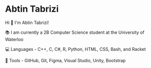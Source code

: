 # Abtin Tabrizi
 
Hi :wave: I'm Abtin Tabrizi!

:books: I am currently a 2B Computer Science student at the University of Waterloo

:computer: Languages - C++, C, C#, R, Python, HTML, CSS, Bash, and Racket

:wrench: Tools - GitHub, Git, Figma, Visual Studio, Unity, Bootstrap

